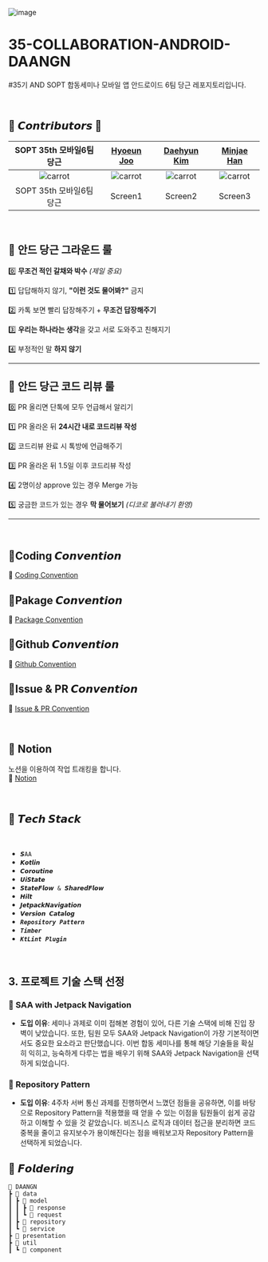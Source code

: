 ![image](https://github.com/user-attachments/assets/4c372f13-1b63-4297-bbee-7ffb13c63547)
# 35-COLLABORATION-ANDROID-DAANGN
#35기 AND SOPT 합동세미나 모바일 앱 안드로이드 6팀 당근 레포지토리입니다. 

<br>

## 🥕 𝘾𝙤𝙣𝙩𝙧𝙞𝙗𝙪𝙩𝙤𝙧𝙨 🥕



|                **SOPT 35th 모바일6팀 당근**                |               **[Hyoeun Joo](https://github.com/hyoeunjoo)**               |               **[Daehyun Kim](https://github.com/wjdrjs00)**               |               **[Minjae Han](https://github.com/angryPodo)**               |
|:---------------------------------------------------------:|:--------------------------------------------------------------------------:|:---------------------------------------------------------------------------:|:---------------------------------------------------------------------------:|
| ![carrot](https://github.com/user-attachments/assets/87bd1b1c-5231-4a5b-84d7-68a38c57e435) | ![carrot](https://github.com/user-attachments/assets/87bd1b1c-5231-4a5b-84d7-68a38c57e435) | ![carrot](https://github.com/user-attachments/assets/87bd1b1c-5231-4a5b-84d7-68a38c57e435) | ![carrot](https://github.com/user-attachments/assets/87bd1b1c-5231-4a5b-84d7-68a38c57e435) |
|         SOPT 35th 모바일6팀 당근            |             Screen1                |                 Screen2                   |       Screen3           |

<br>


## 🥕 안드 당근 그라운드 룰

0️⃣ **무조건 적인 갈채와 박수** _(제일 중요)_

1️⃣ 답답해하지 않기, **"이런 것도 물어봐?"** 금지

2️⃣ 카톡 보면 빨리 답장해주기 + **무조건 답장해주기**

3️⃣ **우리는 하나라는 생각**을 갖고 서로 도와주고 친해지기

4️⃣ 부정적인 말 **하지 않기**

---

## 🥕 안드 당근 코드 리뷰 룰

0️⃣ PR 올리면 단톡에 모두 언급해서 알리기

1️⃣ PR 올라온 뒤 **24시간 내로 코드리뷰 작성**

2️⃣ 코드리뷰 완료 시 톡방에 언급해주기

3️⃣ PR 올라온 뒤 1.5일 이후 코드리뷰 작성

4️⃣ 2명이상 approve 있는 경우 Merge 가능

5️⃣ 궁금한 코드가 있는 경우 **막 물어보기** _(디코로 불러내기 환영)_

---

<br>


## 🥕Coding 𝘾𝙤𝙣𝙫𝙚𝙣𝙩𝙞𝙤𝙣
📕 [Coding Convention](https://www.notion.so/Coding-Convention-13d037058d2080028205fcf8256d408f)
## 🥕Pakage 𝘾𝙤𝙣𝙫𝙚𝙣𝙩𝙞𝙤𝙣
📗 [Package Convention](https://www.notion.so/Package-Convention-13d037058d20805f94c8e87acae11beb)
## 🥕Github 𝘾𝙤𝙣𝙫𝙚𝙣𝙩𝙞𝙤𝙣
📘 [Github Convention](https://www.notion.so/Git-Convention-13d037058d208083922fdded60a86cd9)
## 🥕Issue & PR 𝘾𝙤𝙣𝙫𝙚𝙣𝙩𝙞𝙤𝙣
📙 [Issue & PR Convention](https://www.notion.so/Issue-PR-Convention-13d037058d2080eab3c2d35c5785d251)

<br>

## 🥕 Notion
노션을 이용하여 작업 트래킹을 합니다.
<br>
🔖 [Notion](https://rightful-narwhal-db9.notion.site/6-13d037058d2080769dfacaf729173730?pvs=4)

<br>

## 🥕 𝙏𝙚𝙘𝙝 𝙎𝙩𝙖𝙘𝙠


<br>

+ `𝙎AA`
+ `𝙆𝙤𝙩𝙡𝙞𝙣`
+ `𝘾𝙤𝙧𝙤𝙪𝙩𝙞𝙣𝙚`
+ `𝙐𝙞𝙎𝙩𝙖𝙩𝙚`
+ `𝙎𝙩𝙖𝙩𝙚𝙁𝙡𝙤𝙬 & 𝙎𝙝𝙖𝙧𝙚𝙙𝙁𝙡𝙤𝙬`
+ `𝙃𝙞𝙡𝙩`
+ `𝙅𝙚𝙩𝙥𝙖𝙘𝙠𝙉𝙖𝙫𝙞𝙜𝙖𝙩𝙞𝙤𝙣`
+ `𝙑𝙚𝙧𝙨𝙞𝙤𝙣 𝘾𝙖𝙩𝙖𝙡𝙤𝙜`
+ ***`Repository Pattern`***
+ ***`Timber`***
+ ***`KtLint Plugin`***

<br>

## 3. 프로젝트 기술 스택 선정


### 🔨 SAA with Jetpack Navigation
- **도입 이유**: 세미나 과제로 이미 접해본 경험이 있어, 다른 기술 스택에 비해 진입 장벽이 낮았습니다. 또한, 팀원 모두 SAA와 Jetpack Navigation이 가장 기본적이면서도 중요한 요소라고 판단했습니다. 이번 합동 세미나를 통해 해당 기술들을 확실히 익히고, 능숙하게 다루는 법을 배우기 위해 SAA와 Jetpack Navigation을 선택하게 되었습니다.

### 🔨 Repository Pattern
- **도입 이유**: 4주차 서버 통신 과제를 진행하면서 느꼈던 점들을 공유하면, 이를 바탕으로 Repository Pattern을 적용했을 때 얻을 수 있는 이점을 팀원들이 쉽게 공감하고 이해할 수 있을 것 같았습니다. 비즈니스 로직과 데이터 접근을 분리하면 코드 중복을 줄이고 유지보수가 용이해진다는 점을 배워보고자 Repository Pattern을 선택하게 되었습니다.

## 📁 𝙁𝙤𝙡𝙙𝙚𝙧𝙞𝙣𝙜
```
📂 DAANGN
┣ 📁 data
┃ ┣ 📁 model
┃ ┃ ┣ 📁 response
┃ ┃ ┗ 📁 request
┃ ┣ 📁 repository
┃ ┗ 📁 service
┣ 📁 presentation
┣ 📁 util
┃ ┗ 📁 component
```
